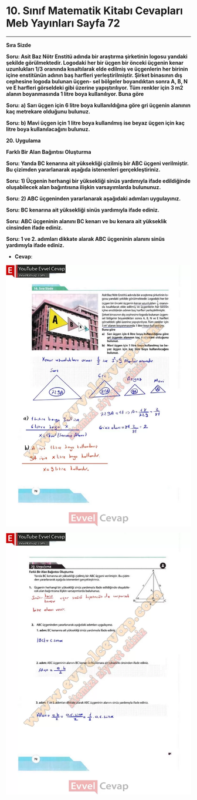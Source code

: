 # 10. Sınıf Matematik Kitabı Cevapları Meb Yayınları Sayfa 72

---

**Sıra Sizde**

**Soru: Asit Baz Nötr Enstitü adında bir araştırma şirketinin logosu yandaki şekilde görülmektedir. Logodaki her bir üçgen bir önceki üçgenin kenar uzunlukları 1/3 oranında kısaltılarak elde edilmiş ve üçgenlerin her birinin içine enstitünün adının baş harfleri yerleştirilmiştir. Şirket binasının dış cephesine logoda bulunan üçgen- sel bölgeler boyandıktan sonra A, B, N ve E harfleri görseldeki gibi üzerine yapıştırılıyor. Tüm renkler için 3 m2 alanın boyanmasında 1 litre boya kullanılıyor. Buna göre**

**Soru: a) Sarı üçgen için 6 litre boya kullanıldığına göre gri üçgenin alanının kaç metrekare olduğunu bulunuz.**

**Soru: b) Mavi üçgen için 1 litre boya kullanılmış ise beyaz üçgen için kaç litre boya kullanılacağını bulunuz.**

**20. Uygulama**

**Farklı Bir Alan Bağıntısı Oluşturma**

**Soru: Yanda BC kenarına ait yüksekliği çizilmiş bir ABC üçgeni verilmiştir. Bu çizimden yararlanarak aşağıda istenenleri gerçekleştiriniz.**

**Soru: 1) Üçgenin herhangi bir yüksekliği sinüs yardımıyla ifade edildiğinde oluşabilecek alan bağıntısına ilişkin varsayımlarda bulununuz.**

**Soru: 2) ABC üçgeninden yararlanarak aşağıdaki adımları uygulayınız.**

**Soru: BC kenarına ait yüksekliği sinüs yardımıyla ifade ediniz.**

**Soru: ABC üçgeninin alanını BC kenarı ve bu kenara ait yükseklik cinsinden ifade ediniz.**

**Soru: 1 ve 2. adımları dikkate alarak ABC üçgeninin alanını sinüs yardımıyla ifade ediniz.**

-   **Cevap**:

![Image 1](./image_1.webp)

![Image 2](./image_2.webp)